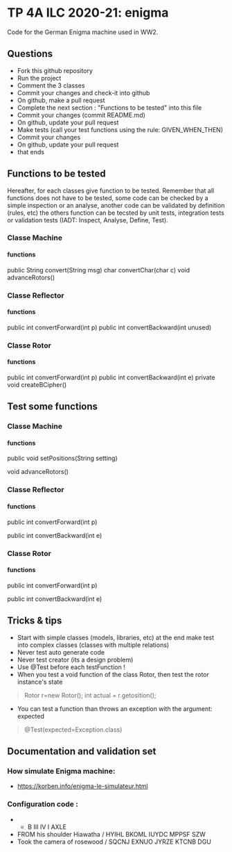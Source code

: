 # TP 4A ILC 2020-21: enigma
Code for the German Enigma machine used in WW2.

## Questions
- Fork this github repository
- Run the project
- Comment the 3 classes
- Commit your changes and check-it into github
- On github, make a pull request
- Complete the next section : "Functions to be tested" into this file
- Commit your changes (commit README.md)
- On github, update your pull request 
- Make tests (call your test functions using the rule: GIVEN_WHEN_THEN) 
- Commit your changes
- On github, update your pull request 
- that ends

## Functions to be tested
Hereafter, for each classes give function to be tested. Remember that all functions does not have to be tested, some code can be checked by a simple inspection or an analyse, another code can be validated by definition (rules, etc) the others function can be tecsted by unit tests, integration tests or validation tests (IADT: Inspect, Analyse, Define, Test). 

### Classe Machine
#### functions

public String convert(String msg)
 char convertChar(char c)
 void advanceRotors()
 
### Classe Reflector
#### functions

 public int convertForward(int p)
 public int convertBackward(int unused)
 
### Classe Rotor
#### functions

public int convertForward(int p)
 public int convertBackward(int e)
 private void createBCipher() 

## Test some functions

### Classe Machine
#### functions

public void setPositions(String setting)

void advanceRotors()

### Classe Reflector
#### functions

public int convertForward(int p)

public int convertBackward(int e)

### Classe Rotor
#### functions

public int convertForward(int p)

public int convertBackward(int e)

## Tricks & tips

- Start with simple classes (models, libraries, etc) at the end make test into complex classes (classes with multiple relations)
- Never test auto generate code
- Never test creator (its a design problem)
- Use @Test before each testFunction !
- When you test a void function of the class Rotor, then test the rotor instance's state
> Rotor r=new Rotor();
> int actual = r.getosition();
- You can test a function than throws an exception with the argument: expected
> @Test(expected=Exception.class)

## Documentation and validation set
### How simulate Enigma machine:
- https://korben.info/enigma-le-simulateur.html
### Configuration code :
- * B III IV I AXLE
- FROM his shoulder Hiawatha / HYIHL BKOML IUYDC MPPSF SZW
- Took the camera of rosewood / SQCNJ EXNUO JYRZE KTCNB DGU



 
